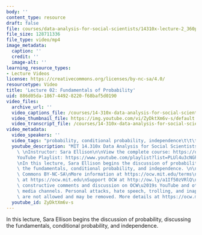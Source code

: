 ```yaml
---
body: ''
content_type: resource
draft: false
file: courses/data-analysis-for-social-scientists/14310x-lecture-2_360p_16_9.mp4
file_size: 128711336
file_type: video/mp4
image_metadata:
  caption: ''
  credit: ''
  image-alt: ''
learning_resource_types:
- Lecture Videos
license: https://creativecommons.org/licenses/by-nc-sa/4.0/
resourcetype: Video
title: 'Lecture 02: Fundamentals of Probability'
uid: 886d05da-1867-4492-8220-f68baf5d0190
video_files:
  archive_url: ''
  video_captions_file: /courses/14-310x-data-analysis-for-social-scientists-spring-2023/16et2U8JtPicWPVCIC_M4NtkBfMwlFHNe_transcript.webvtt
  video_thumbnail_file: https://img.youtube.com/vi/ZyDktXm6v-s/default.jpg
  video_transcript_file: /courses/14-310x-data-analysis-for-social-scientists-spring-2023/16et2U8JtPicWPVCIC_M4NtkBfMwlFHNe_transcript.pdf
video_metadata:
  video_speakers: ''
  video_tags: "probability, conditional probability, independence\t\t\t\t"
  youtube_description: "MIT 14.310x Data Analysis for Social Scientists, Spring 2023\
    \ \nInstructor: Sara Ellison\n\nView the complete course: https://ocw.mit.edu/courses/14-310x-data-analysis-for-social-scientists-spring-2023\n\
    YouTube Playlist: https://www.youtube.com/playlist?list=PLUl4u3cNGP61ATaGTFcSp7bhogloD2wHP\n\
    \nIn this lecture, Sara Ellison begins the discussion of probability, discussing\
    \ the fundamentals, conditional probability, and independence. \n\nLicense: Creative\
    \ Commons BY-NC-SA\nMore information at https://ocw.mit.edu/terms\nMore courses\
    \ at https://ocw.mit.edu\nSupport OCW at http://ow.ly/a1If50zVRlQ\n\nWe encourage\
    \ constructive comments and discussion on OCW\u2019s YouTube and other social\
    \ media channels. Personal attacks, hate speech, trolling, and inappropriate comments\
    \ are not allowed and may be removed. More details at https://ocw.mit.edu/comments.\n"
  youtube_id: ZyDktXm6v-s
---
```

In this lecture, Sara Ellison begins the discussion of probability, discussing the fundamentals, conditional probability, and independence.